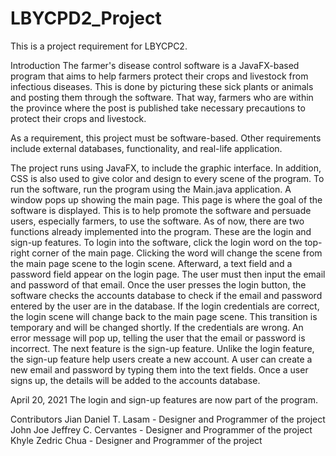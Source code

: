 # LBYCPD2_Project
This is a project requirement for LBYCPC2.

Introduction
The farmer's disease control software is a JavaFX-based program that aims to help 
farmers protect their crops and livestock from infectious diseases.
This is done by picturing these sick plants or animals and posting them through
the software. That way, farmers who are within the province where
the post is published take necessary precautions to protect their crops and livestock.

As a requirement, this project must be software-based. Other requirements 
include external databases, functionality, and real-life application.

The project runs using JavaFX, to include the graphic interface. In addition, 
CSS is also used to give color and design to every scene of the program. 
To run the software, run the program using the Main.java application. 
A window pops up showing the main page. This page is where the goal of 
the software is displayed. This is to help promote the software and persuade 
users, especially farmers, to use the software. As of now, there are two 
functions already implemented into the program. These are the login and 
sign-up features. To login into the software, click the login word on the 
top-right corner of the main page. Clicking the word will change the scene 
from the main page scene to the login scene. Afterward, a text field and a 
password field appear on the login page. The user must then input the email 
and password of that email. Once the user presses the login button, the software 
checks the accounts database to check if the email and password entered by the 
user are in the database. If the login credentials are correct, the login scene 
will change back to the main page scene. This transition is temporary and will 
be changed shortly. If the credentials are wrong. An error message will pop up,
telling the user that the email or password is incorrect. The next feature is the 
sign-up feature. Unlike the login feature, the sign-up feature help users create 
a new account. A user can create a new email and password by typing them into the 
text fields. Once a user signs up, the details will be added to the accounts database.

April 20, 2021
The login and sign-up features are now part of the program.

Contributors
Jian Daniel T. Lasam - Designer and Programmer of the project
John Joe Jeffrey C. Cervantes - Designer and Programmer of the project
Khyle Zedric Chua - Designer and Programmer of the project
